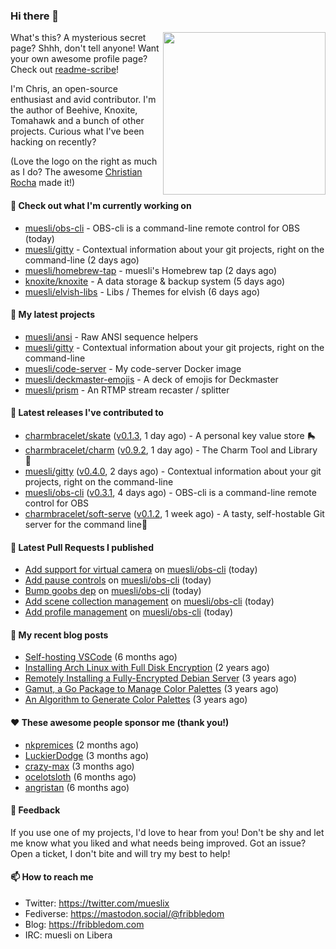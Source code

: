 ### Hi there 👋

<img align="right" src="https://raw.githubusercontent.com/muesli/muesli/master/assets/termenv.png" width="260">

What's this? A mysterious secret page? Shhh, don't tell anyone!
Want your own awesome profile page? Check out [readme-scribe](https://github.com/muesli/readme-scribe)!

I'm Chris, an open-source enthusiast and avid contributor. I'm the author of Beehive, Knoxite, Tomahawk and a bunch
of other projects. Curious what I've been hacking on recently?

(Love the logo on the right as much as I do? The awesome [Christian Rocha](https://github.com/meowgorithm/) made it!)

#### 👷 Check out what I'm currently working on

- [muesli/obs-cli](https://github.com/muesli/obs-cli) - OBS-cli is a command-line remote control for OBS (today)
- [muesli/gitty](https://github.com/muesli/gitty) - Contextual information about your git projects, right on the command-line (2 days ago)
- [muesli/homebrew-tap](https://github.com/muesli/homebrew-tap) - muesli&#39;s Homebrew tap (2 days ago)
- [knoxite/knoxite](https://github.com/knoxite/knoxite) - A data storage &amp; backup system (5 days ago)
- [muesli/elvish-libs](https://github.com/muesli/elvish-libs) - Libs / Themes for elvish (6 days ago)

#### 🌱 My latest projects

- [muesli/ansi](https://github.com/muesli/ansi) - Raw ANSI sequence helpers
- [muesli/gitty](https://github.com/muesli/gitty) - Contextual information about your git projects, right on the command-line
- [muesli/code-server](https://github.com/muesli/code-server) - My code-server Docker image
- [muesli/deckmaster-emojis](https://github.com/muesli/deckmaster-emojis) - A deck of emojis for Deckmaster
- [muesli/prism](https://github.com/muesli/prism) - An RTMP stream recaster / splitter

#### 🔭 Latest releases I've contributed to

- [charmbracelet/skate](https://github.com/charmbracelet/skate) ([v0.1.3](https://github.com/charmbracelet/skate/releases/tag/v0.1.3), 1 day ago) - A personal key value store 🛼
- [charmbracelet/charm](https://github.com/charmbracelet/charm) ([v0.9.2](https://github.com/charmbracelet/charm/releases/tag/v0.9.2), 1 day ago) - The Charm Tool and Library 🌟
- [muesli/gitty](https://github.com/muesli/gitty) ([v0.4.0](https://github.com/muesli/gitty/releases/tag/v0.4.0), 2 days ago) - Contextual information about your git projects, right on the command-line
- [muesli/obs-cli](https://github.com/muesli/obs-cli) ([v0.3.1](https://github.com/muesli/obs-cli/releases/tag/v0.3.1), 4 days ago) - OBS-cli is a command-line remote control for OBS
- [charmbracelet/soft-serve](https://github.com/charmbracelet/soft-serve) ([v0.1.2](https://github.com/charmbracelet/soft-serve/releases/tag/v0.1.2), 1 week ago) - A tasty, self-hostable Git server for the command line🍦

#### 🔨 Latest Pull Requests I published

- [Add support for virtual camera](https://github.com/muesli/obs-cli/pull/42) on [muesli/obs-cli](https://github.com/muesli/obs-cli) (today)
- [Add pause controls](https://github.com/muesli/obs-cli/pull/41) on [muesli/obs-cli](https://github.com/muesli/obs-cli) (today)
- [Bump goobs dep](https://github.com/muesli/obs-cli/pull/40) on [muesli/obs-cli](https://github.com/muesli/obs-cli) (today)
- [Add scene collection management](https://github.com/muesli/obs-cli/pull/39) on [muesli/obs-cli](https://github.com/muesli/obs-cli) (today)
- [Add profile management](https://github.com/muesli/obs-cli/pull/38) on [muesli/obs-cli](https://github.com/muesli/obs-cli) (today)

#### 📜 My recent blog posts

- [Self-hosting VSCode](https://fribbledom.com/posts/selfhosting-vscode/) (6 months ago)
- [Installing Arch Linux with Full Disk Encryption](https://fribbledom.com/posts/encrypted-arch-install/) (2 years ago)
- [Remotely Installing a Fully-Encrypted Debian Server](https://fribbledom.com/posts/encrypted-remote-debian-install/) (3 years ago)
- [Gamut, a Go Package to Manage Color Palettes](https://fribbledom.com/posts/gamut-package-to-handle-color-palettes/) (3 years ago)
- [An Algorithm to Generate Color Palettes](https://fribbledom.com/posts/an-algorithm-to-generate-color-palettes/) (3 years ago)

#### ❤️ These awesome people sponsor me (thank you!)

- [nkpremices](https://github.com/nkpremices) (2 months ago)
- [LuckierDodge](https://github.com/LuckierDodge) (3 months ago)
- [crazy-max](https://github.com/crazy-max) (3 months ago)
- [ocelotsloth](https://github.com/ocelotsloth) (6 months ago)
- [angristan](https://github.com/angristan) (6 months ago)

#### 💬 Feedback

If you use one of my projects, I'd love to hear from you! Don't be shy and let me know what you liked
and what needs being improved. Got an issue? Open a ticket, I don't bite and will try my best to help!

#### 📫 How to reach me

- Twitter: https://twitter.com/mueslix
- Fediverse: https://mastodon.social/@fribbledom
- Blog: https://fribbledom.com
- IRC: muesli on Libera
